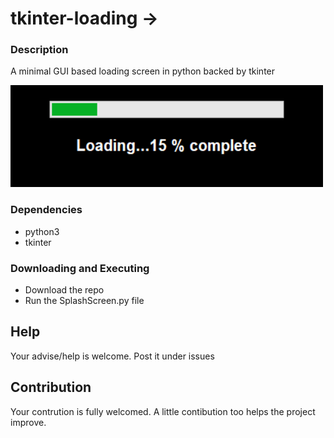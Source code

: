 # tkinter-loading ->

### Description
A minimal GUI based loading screen in python backed by tkinter

![Loading..](/py-tkinter-loading/snapshots/loading.png)

### Dependencies

* python3
* tkinter

### Downloading and Executing
* Download the repo
* Run the SplashScreen.py file

## Help

Your advise/help is welcome. Post it under issues

## Contribution

Your contrution is fully welcomed. A little contibution too helps the project improve.
